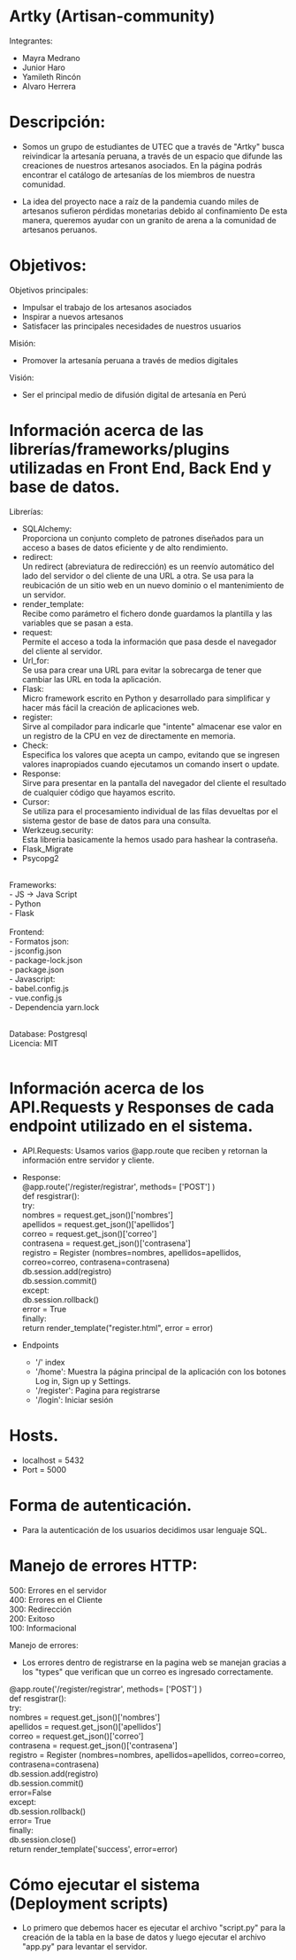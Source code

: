 # Artky (Artisan-community)

Integrantes:
- Mayra Medrano
- Junior Haro
- Yamileth Rincón
- Alvaro Herrera

# Descripción:
- Somos un grupo de estudiantes de UTEC que a través de "Artky" busca reivindicar la artesanía peruana, a través de un espacio que difunde las creaciones de nuestros artesanos asociados. En la página podrás encontrar el catálogo de artesanías de los miembros de nuestra comunidad.				

- La idea del proyecto nace a raíz de la pandemia cuando miles de artesanos sufieron pérdidas monetarias debido al confinamiento
De esta manera, queremos ayudar con un granito de arena a la comunidad de artesanos peruanos.

# Objetivos:

Objetivos principales:
- Impulsar el trabajo de los artesanos asociados
- Inspirar a nuevos artesanos
- Satisfacer las principales necesidades de nuestros usuarios

Misión:
- Promover la artesanía peruana a través de medios digitales

Visión:
- Ser el principal medio de difusión digital de artesanía en Perú

# Información acerca de las librerías/frameworks/plugins utilizadas en Front End, Back End y base de datos.

Librerías:
- SQLAlchemy:<br>
  Proporciona un conjunto completo de patrones diseñados para un acceso a bases de datos eficiente y de alto rendimiento.<br>
- redirect:<br>
  Un redirect (abreviatura de redirección) es un reenvío automático del lado del servidor o del cliente de una URL a otra. Se usa para la reubicación de un sitio web     en un nuevo dominio o el mantenimiento de un servidor.<br>
- render_template:<br>
  Recibe como parámetro el fichero donde guardamos la plantilla y las variables que se pasan a esta.<br>
- request:<br>
  Permite el acceso a toda la información que pasa desde el navegador del cliente al servidor.<br>
- Url_for:<br>
  Se usa para crear una URL para evitar la sobrecarga de tener que cambiar las URL en toda la aplicación.<br>
- Flask:<br>
  Micro framework escrito en Python y desarrollado para simplificar y hacer más fácil la creación de aplicaciones web.<br>
- register:<br>
  Sirve al compilador para indicarle que "intente" almacenar ese valor en un registro de la CPU en vez de directamente en memoria.<br>
- Check:<br>
  Especifica los valores que acepta un campo, evitando que se ingresen valores inapropiados cuando ejecutamos un comando insert o update.<br>
- Response:<br>
  Sirve para presentar en la pantalla del navegador del cliente el resultado de cualquier código que hayamos escrito.<br>
- Cursor:<br>
  Se utiliza para el procesamiento individual de las filas devueltas por el sistema gestor de base de datos para una consulta.<br>
- Werkzeug.security:<br>
  Esta libreria basicamente la hemos usado para hashear la contraseña.<br>
- Flask_Migrate<br>
- Psycopg2<br>
<br>
Frameworks:<br>
- JS -> Java Script <br>
- Python<br>
- Flask<br>
<br>
Frontend:<br>
- Formatos json:<br>
  - jsconfig.json<br>
  - package-lock.json<br>
  - package.json<br>
- Javascript:<br>
  - babel.config.js<br>
  - vue.config.js<br>
- Dependencia yarn.lock<br>
<br>

Database: Postgresql
<br>
Licencia: MIT<br>
<br>
# Información acerca de los API.Requests y Responses de cada endpoint utilizado en el sistema.
- API.Requests: 
  Usamos varios @app.route que reciben y retornan la información entre servidor y cliente.
  
- Response:<br>
 @app.route('/register/registrar', methods= ['POST']  )<br>
 def resgistrar():<br>
     try:<br>
        nombres = request.get_json()['nombres']<br>
        apellidos = request.get_json()['apellidos']<br>
        correo = request.get_json()['correo']<br>
        contrasena = request.get_json()['contrasena']<br>
        registro = Register (nombres=nombres, apellidos=apellidos, correo=correo, contrasena=contrasena)<br>
        db.session.add(registro)<br>
        db.session.commit()<br>
    except:<br>
        db.session.rollback()<br>
        error = True<br>
    finally:<br>
        return render_template("register.html", error = error)<br>
        
- Endpoints
  - '/' index
  - '/home': Muestra la página principal de la aplicación con los botones Log in, Sign up y Settings.
  - '/register': Pagina para registrarse
  - '/login': Iniciar sesión

# Hosts.
- localhost = 5432 
- Port = 5000

# Forma de autenticación.
- Para la autenticación de los usuarios decidimos usar lenguaje SQL.

# Manejo de errores HTTP:<br>
  500: Errores en el servidor<br>
  400: Errores en el Cliente<br>
  300: Redirección<br>
  200: Exitoso<br>
  100: Informacional<br>
  
Manejo de errores:
- Los errores dentro de registrarse en la pagina web se manejan gracias a los "types" que verifican que un correo es ingresado correctamente.

@app.route('/register/registrar', methods= ['POST']  ) <br>
def resgistrar(): <br>
    try: <br>
        nombres = request.get_json()['nombres'] <br>
        apellidos = request.get_json()['apellidos'] <br>
        correo = request.get_json()['correo'] <br>
        contrasena = request.get_json()['contrasena'] <br>
        registro = Register (nombres=nombres, apellidos=apellidos, correo=correo, contrasena=contrasena) <br>
        db.session.add(registro) <br>
        db.session.commit() <br>
        error=False <br>
    except: <br>
        db.session.rollback() <br>
        error= True <br>
    finally: <br>
        db.session.close() <br>
        return render_template('success', error=error) <br>
  
# Cómo ejecutar el sistema (Deployment scripts)
 - Lo primero que debemos hacer es ejecutar el archivo "script.py" para la creación de la tabla en la base de datos y luego ejecutar el archivo "app.py" para levantar el servidor.
